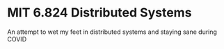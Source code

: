 # MIT 6.824 Distributed Systems

An attempt to wet my feet in distributed systems and staying sane during COVID
